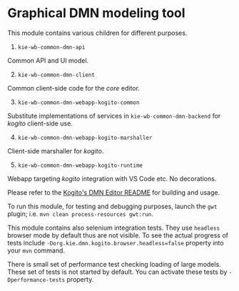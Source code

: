 # Graphical DMN modeling tool

This module contains various children for different purposes.

1. `kie-wb-common-dmn-api`

Common API and UI model.

2. `kie-wb-common-dmn-client`

Common client-side code for the _core_ editor.

3. `kie-wb-common-dmn-webapp-kogito-common`

Substitute implementations of services in `kie-wb-common-dmn-backend` for _kogito_ client-side use.

4. `kie-wb-common-dmn-webapp-kogito-marshaller`

Client-side marshaller for _kogito_.

5. `kie-wb-common-dmn-webapp-kogito-runtime`

Webapp targeting _kogito_ integration with VS Code etc. No decorations.

Please refer to the [Kogito's DMN Editor README](./kie-wb-common-dmn-webapp-kogito-runtime/README.md) for building and usage.

To run this module, for testing and debugging purposes, launch the `gwt` plugin; i.e. `mvn clean process-resources gwt:run`.

This module contains also selenium integration tests. They use `headless`
browser mode by default thus are not visible. To see the actual progress of tests include `-Dorg.kie.dmn.kogito.browser.headless=false` property into your
`mvn` command.

There is small set of performance test checking loading of large models. These set of tests is not started by default. You can activate these tests by `-Dperformance-tests` property.
